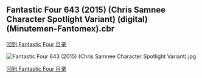 ## Fantastic Four 643 (2015) (Chris Samnee Character Spotlight Variant) (digital) (Minutemen-Fantomex).cbr


[回到 Fantastic Four 目录](https://github.com/alicewish/markdown/blob/master/series/Fantastic-Four.md)


![Fantastic Four 643 (2015) (Chris Samnee Character Spotlight Variant).jpg](https://wx1.sinaimg.cn/large/6a9fdecaly1fr0tqs8g2xj21kw2edb2b.jpg)

[回到 Fantastic Four 目录](https://github.com/alicewish/markdown/blob/master/series/Fantastic-Four.md)

